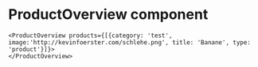 # ProductOverview component

    <ProductOverview products={[{category: 'test', image:'http://kevinfoerster.com/schlehe.png', title: 'Banane', type: 'product'}]}>
    </ProductOverview>

